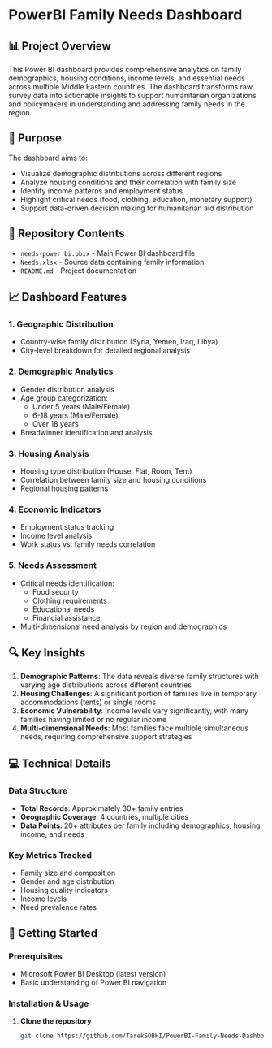 # PowerBI Family Needs Dashboard

## 📊 Project Overview

This Power BI dashboard provides comprehensive analytics on family demographics, housing conditions, income levels, and essential needs across multiple Middle Eastern countries. The dashboard transforms raw survey data into actionable insights to support humanitarian organizations and policymakers in understanding and addressing family needs in the region.

## 🎯 Purpose

The dashboard aims to:
- Visualize demographic distributions across different regions
- Analyze housing conditions and their correlation with family size
- Identify income patterns and employment status
- Highlight critical needs (food, clothing, education, monetary support)
- Support data-driven decision making for humanitarian aid distribution

## 📁 Repository Contents

- `needs-power bi.pbix` - Main Power BI dashboard file
- `Needs.xlsx` - Source data containing family information
- `README.md` - Project documentation

## 📈 Dashboard Features

### 1. **Geographic Distribution**
- Country-wise family distribution (Syria, Yemen, Iraq, Libya)
- City-level breakdown for detailed regional analysis

### 2. **Demographic Analytics**
- Gender distribution analysis
- Age group categorization:
  - Under 5 years (Male/Female)
  - 6-18 years (Male/Female)
  - Over 18 years
- Breadwinner identification and analysis

### 3. **Housing Analysis**
- Housing type distribution (House, Flat, Room, Tent)
- Correlation between family size and housing conditions
- Regional housing patterns

### 4. **Economic Indicators**
- Employment status tracking
- Income level analysis
- Work status vs. family needs correlation

### 5. **Needs Assessment**
- Critical needs identification:
  - Food security
  - Clothing requirements
  - Educational needs
  - Financial assistance
- Multi-dimensional need analysis by region and demographics

## 🔍 Key Insights

1. **Demographic Patterns**: The data reveals diverse family structures with varying age distributions across different countries
2. **Housing Challenges**: A significant portion of families live in temporary accommodations (tents) or single rooms
3. **Economic Vulnerability**: Income levels vary significantly, with many families having limited or no regular income
4. **Multi-dimensional Needs**: Most families face multiple simultaneous needs, requiring comprehensive support strategies

## 💻 Technical Details

### Data Structure
- **Total Records**: Approximately 30+ family entries
- **Geographic Coverage**: 4 countries, multiple cities
- **Data Points**: 20+ attributes per family including demographics, housing, income, and needs

### Key Metrics Tracked
- Family size and composition
- Gender and age distribution
- Housing quality indicators
- Income levels
- Need prevalence rates

## 🚀 Getting Started

### Prerequisites
- Microsoft Power BI Desktop (latest version)
- Basic understanding of Power BI navigation

### Installation & Usage

1. **Clone the repository**
   ```bash
   git clone https://github.com/TarekSOBHI/PowerBI-Family-Needs-Dashboard.git
